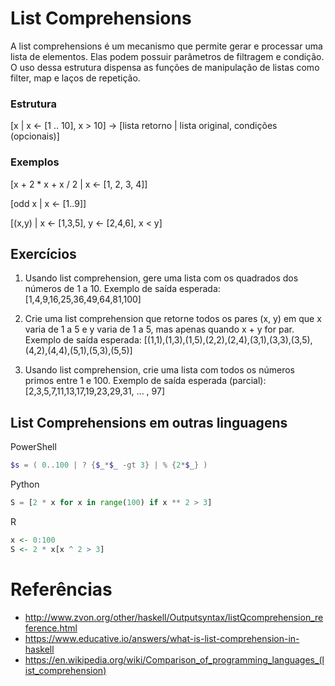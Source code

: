 # List Comprehensions

A list comprehensions é um mecanismo que permite gerar e processar uma lista de elementos. Elas podem possuir parâmetros de filtragem e condição. O uso dessa
estrutura dispensa as funções de manipulação de listas como filter, map e laços de repetição.

### Estrutura

[x | x <- [1 .. 10], x > 10] -> [lista retorno | lista original, condições (opcionais)]

### Exemplos

[x + 2 * x + x / 2 | x <- [1, 2, 3, 4]]

[odd x | x <- [1..9]]

[(x,y) | x <- [1,3,5], y <- [2,4,6], x < y]

## Exercícios

1) Usando list comprehension, gere uma lista com os quadrados dos números de 1 a 10.
   Exemplo de saída esperada:
   [1,4,9,16,25,36,49,64,81,100]

2) Crie uma list comprehension que retorne todos os pares (x, y) em que x varia de 1 a 5 e y varia de 1 a 5, mas apenas quando x + y for par.
   Exemplo de saída esperada:
   [(1,1),(1,3),(1,5),(2,2),(2,4),(3,1),(3,3),(3,5),(4,2),(4,4),(5,1),(5,3),(5,5)]

3) Usando list comprehension, crie uma lista com todos os números primos entre 1 e 100.
   Exemplo de saída esperada (parcial):
   [2,3,5,7,11,13,17,19,23,29,31, ... , 97]

## List Comprehensions em outras linguagens

PowerShell

```powershell 
$s = ( 0..100 | ? {$_*$_ -gt 3} | % {2*$_} )
```

Python

```python
S = [2 * x for x in range(100) if x ** 2 > 3]
```

R

```r
x <- 0:100
S <- 2 * x[x ^ 2 > 3]
```

# Referências

- http://www.zvon.org/other/haskell/Outputsyntax/listQcomprehension_reference.html
- https://www.educative.io/answers/what-is-list-comprehension-in-haskell
- https://en.wikipedia.org/wiki/Comparison_of_programming_languages_(list_comprehension)
